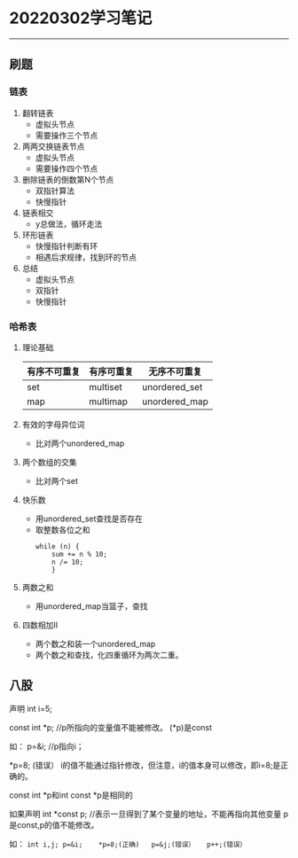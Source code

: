 # 20220302学习笔记

***

## 刷题
### 链表
1. 翻转链表
   * 虚拟头节点
   * 需要操作三个节点
2. 两两交换链表节点
   * 虚拟头节点
   * 需要操作四个节点
3. 删除链表的倒数第N个节点
   * 双指针算法
   * 快慢指针
4. 链表相交
   * y总做法，循环走法
5. 环形链表
   * 快慢指针判断有环
   * 相遇后求规律，找到环的节点
6. 总结
   * 虚拟头节点
   * 双指针
   * 快慢指针
   
### 哈希表
1. 理论基础
   
   | 有序不可重复| 有序可重复 | 无序不可重复 |
   | --- | ---      |---            |
   | set | multiset | unordered_set |
   | map | multimap | unordered_map |
2. 有效的字母异位词
   * 比对两个unordered_map
3. 两个数组的交集
   * 比对两个set
4. 快乐数
   * 用unordered_set查找是否存在
   * 取整数各位之和
        ```
        while (n) {
            sum += n % 10;
            n /= 10;
            } 
        ```
5. 两数之和
   * 用unordered_map当篮子，查找
6. 四数相加II
   * 两个数之和装一个unordered_map
   * 两个数之和查找，化四重循环为两次二重。

## 八股

声明 int i=5;

const int *p;  //p所指向的变量值不能被修改。
(*p)是const

如：  p=&i;   //p指向i；

*p=8;  (错误） i的值不能通过指针修改，但注意，i的值本身可以修改，即i=8;是正确的。

const int *p和int const *p是相同的

如果声明 int *const p;  //表示一旦得到了某个变量的地址，不能再指向其他变量
p是const,p的值不能修改。

如：
    ```
    int i,j;
    p=&i;   
    *p=8;(正确)  
    p=&j;(错误）  
    p++;(错误）
    ```  
